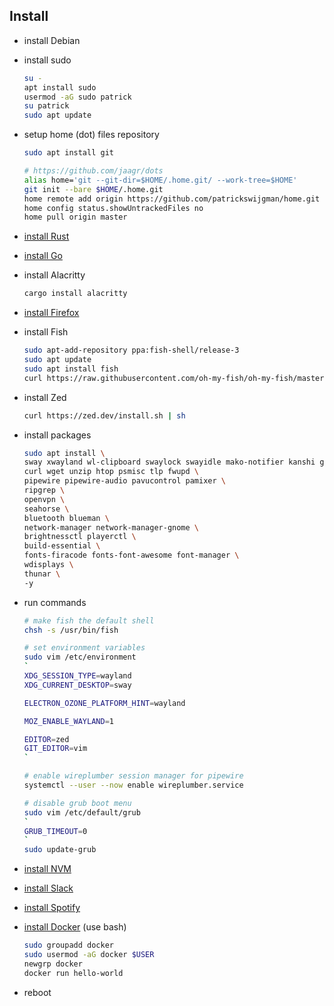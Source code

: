 ## Install

- install Debian
- install sudo

  ```bash
  su -
  apt install sudo
  usermod -aG sudo patrick
  su patrick
  sudo apt update
  ```

- setup home (dot) files repository

  ```bash
  sudo apt install git

  # https://github.com/jaagr/dots
  alias home='git --git-dir=$HOME/.home.git/ --work-tree=$HOME'
  git init --bare $HOME/.home.git
  home remote add origin https://github.com/patrickswijgman/home.git
  home config status.showUntrackedFiles no
  home pull origin master
  ```

- [install Rust](https://www.rust-lang.org/tools/install)
- [install Go](https://go.dev/doc/install)
- install Alacritty

  ```bash
  cargo install alacritty
  ```

- [install Firefox](https://support.mozilla.org/en-US/kb/install-firefox-linux#w_install-firefox-deb-package-for-debian-based-distributions)
- install Fish

  ```bash
  sudo apt-add-repository ppa:fish-shell/release-3
  sudo apt update
  sudo apt install fish
  curl https://raw.githubusercontent.com/oh-my-fish/oh-my-fish/master/bin/install | fish
  ```

- install Zed

  ```bash
  curl https://zed.dev/install.sh | sh
  ```

- install packages

  ```bash
  sudo apt install \
  sway xwayland wl-clipboard swaylock swayidle mako-notifier kanshi grimshot xdg-desktop-portal-wlr \
  curl wget unzip htop psmisc tlp fwupd \
  pipewire pipewire-audio pavucontrol pamixer \
  ripgrep \
  openvpn \
  seahorse \
  bluetooth blueman \
  network-manager network-manager-gnome \
  brightnessctl playerctl \
  build-essential \
  fonts-firacode fonts-font-awesome font-manager \
  wdisplays \
  thunar \
  -y
  ```

- run commands

  ```bash
  # make fish the default shell
  chsh -s /usr/bin/fish

  # set environment variables
  sudo vim /etc/environment
  `
  XDG_SESSION_TYPE=wayland
  XDG_CURRENT_DESKTOP=sway

  ELECTRON_OZONE_PLATFORM_HINT=wayland

  MOZ_ENABLE_WAYLAND=1

  EDITOR=zed
  GIT_EDITOR=vim
  `

  # enable wireplumber session manager for pipewire
  systemctl --user --now enable wireplumber.service

  # disable grub boot menu
  sudo vim /etc/default/grub
  `
  GRUB_TIMEOUT=0
  `
  sudo update-grub
  ```

- [install NVM](https://github.com/nvm-sh/nvm)
- [install Slack](https://slack.com/downloads/linux)
- [install Spotify](https://www.spotify.com/us/download/linux/)
- [install Docker](https://docs.docker.com/engine/install/debian/#install-using-the-repository) (use bash)

  ```bash
  sudo groupadd docker
  sudo usermod -aG docker $USER
  newgrp docker
  docker run hello-world
  ```

- reboot
